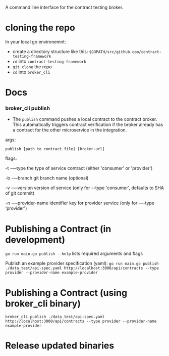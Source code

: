 A command line interface for the contract testing broker.

# cloning the repo

In your local go environemnt:
- create a directory structure like this:
  `$GOPATH/src/github.com/contract-testing-framework`
- `cd` into `contract-testing-framework`
- `git clone` the repo
- `cd` into `broker_cli`


# Docs

### broker_cli publish
- The `publish` command pushes a local contract to the contract broker. This automatically triggers contract verification if the broker
already has a contract for the other microservice in the integration.

args:

`publish [path to contract file] [broker-url]`

flags:

-t -—type         	the type of service contract (either 'consumer' or 'provider')

-b -—branch       	git branch name (optional)

-v -—version      	version of service (only for --type 'consumer', defaults to SHA of git commit)

-n -—provider-name 	identifier key for provider service (only for —-type 'provider')


# Publishing a Contract (in development)

`go run main.go publish --help` lists required arguments and flags

Publish an example provider specification (yaml):
`go run main.go publish ./data_test/api-spec.yaml http://localhost:3000/api/contracts --type provider --provider-name example-provider`

# Publishing a Contract (using broker_cli binary)

`broker_cli publish ./data_test/api-spec.yaml http://localhost:3000/api/contracts --type provider --provider-name example-provider`

# Release updated binaries

